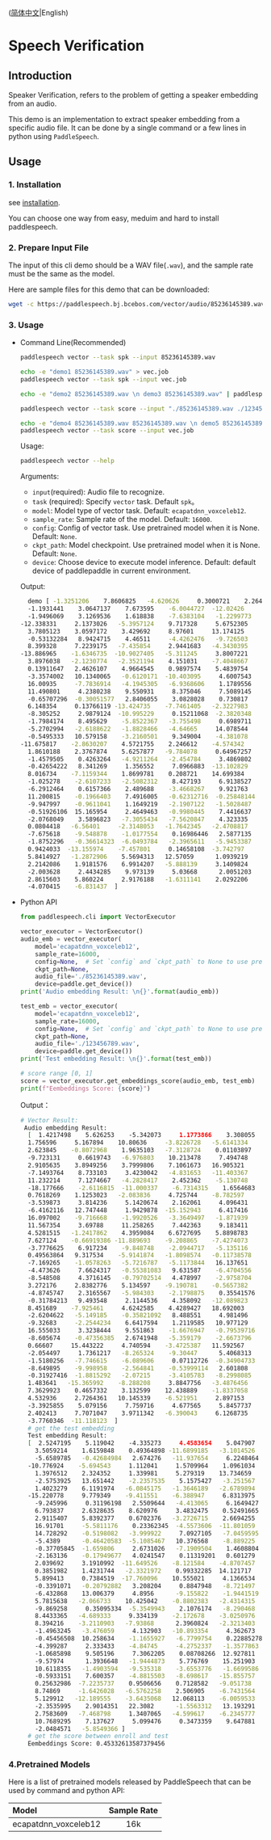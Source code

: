([简体中文](./README_cn.md)|English)
# Speech Verification

## Introduction

Speaker Verification, refers to the problem of getting a speaker embedding from an audio. 

This demo is an implementation to extract speaker embedding from a specific audio file. It can be done by a single command or a few lines in python using `PaddleSpeech`. 

## Usage
### 1. Installation
see [installation](https://github.com/PaddlePaddle/PaddleSpeech/blob/develop/docs/source/install.md).

You can choose one way from easy, meduim and hard to install paddlespeech.

### 2. Prepare Input File
The input of this cli demo should be a WAV file(`.wav`), and the sample rate must be the same as the model.

Here are sample files for this demo that can be downloaded:
```bash
wget -c https://paddlespeech.bj.bcebos.com/vector/audio/85236145389.wav
```

### 3. Usage
- Command Line(Recommended)
  ```bash
  paddlespeech vector --task spk --input 85236145389.wav

  echo -e "demo1 85236145389.wav" > vec.job
  paddlespeech vector --task spk --input vec.job

  echo -e "demo2 85236145389.wav \n demo3 85236145389.wav" | paddlespeech vector --task spk

  paddlespeech vector --task score --input "./85236145389.wav ./123456789.wav"
  
  echo -e "demo4 85236145389.wav 85236145389.wav \n demo5 85236145389.wav 123456789.wav" > vec.job
  paddlespeech vector --task score --input vec.job
  ```
  
  Usage:
  ```bash
  paddlespeech vector --help
  ```
  Arguments:
  - `input`(required): Audio file to recognize.
  - `task` (required): Specify `vector` task. Default `spk`。
  - `model`: Model type of vector task. Default: `ecapatdnn_voxceleb12`.
  - `sample_rate`: Sample rate of the model. Default: `16000`.
  - `config`: Config of vector task. Use pretrained model when it is None. Default: `None`.
  - `ckpt_path`: Model checkpoint. Use pretrained model when it is None. Default: `None`.
  - `device`: Choose device to execute model inference. Default: default device of paddlepaddle in current environment.

  Output:

  ```bash
    demo [ -1.3251206    7.8606825   -4.620626     0.3000721    2.2648535
    -1.1931441    3.0647137    7.673595    -6.0044727  -12.02426
    -1.9496069    3.1269536    1.618838    -7.6383104   -1.2299773
  -12.338331     2.1373026   -5.3957124    9.717328     5.6752305
    3.7805123    3.0597172    3.429692     8.97601     13.174125
    -0.53132284   8.9424715    4.46511     -4.4262476   -9.726503
    8.399328     7.2239175   -7.435854     2.9441683   -4.3430395
  -13.886965    -1.6346735  -10.9027405   -5.311245     3.8007221
    3.8976038   -2.1230774   -2.3521194    4.151031    -7.4048667
    0.13911647   2.4626107    4.9664545    0.9897574    5.4839754
    -3.3574002   10.1340065   -0.6120171  -10.403095     4.6007543
    16.00935     -7.7836914   -4.1945305   -6.9368606    1.1789556
    11.490801     4.2380238    9.550931     8.375046     7.5089145
    -0.65707296  -0.30051577   2.8406055    3.0828028    0.730817
    6.148354     0.13766119 -13.424735    -7.7461405   -2.3227983
    -8.305252     2.9879124  -10.995229     0.15211068  -2.3820348
    -1.7984174    8.495629    -5.8522367   -3.755498     0.6989711
    -5.2702994   -2.6188622   -1.8828466   -4.64665     14.078544
    -0.5495333   10.579158    -3.2160501    9.349004    -4.381078
  -11.675817    -2.8630207    4.5721755    2.246612    -4.574342
    1.8610188    2.3767874    5.6257877   -9.784078     0.64967257
    -1.4579505    0.4263264   -4.9211264   -2.454784     3.4869802
    -0.42654222   8.341269     1.356552     7.0966883  -13.102829
    8.016734    -7.1159344    1.8699781    0.208721    14.699384
    -1.025278    -2.6107233   -2.5082312    8.427193     6.9138527
    -6.2912464    0.6157366    2.489688    -3.4668267    9.921763
    11.200815    -0.1966403    7.4916005   -0.62312716  -0.25848144
    -9.947997    -0.9611041    1.1649219   -2.1907122   -1.5028487
    -0.51926106  15.165954     2.4649463   -0.9980445    7.4416637
    -2.0768049    3.5896823   -7.3055434   -7.5620847    4.323335
    0.0804418   -6.56401     -2.3148053   -1.7642345   -2.4708817
    -7.675618    -9.548878    -1.0177554    0.16986446   2.5877135
    -1.8752296   -0.36614323  -6.0493784   -2.3965611   -5.9453387
    0.9424033  -13.155974    -7.457801     0.14658108  -3.742797
    5.8414927   -1.2872906    5.5694313   12.57059      1.0939219
    2.2142086    1.9181576    6.9914207   -5.888139     3.1409824
    -2.003628     2.4434285    9.973139     5.03668      2.0051203
    2.8615603    5.860224     2.9176188   -1.6311141    2.0292206
    -4.070415    -6.831437  ]
  ```

- Python API
  ```python
  from paddlespeech.cli import VectorExecutor

  vector_executor = VectorExecutor()
  audio_emb = vector_executor(
      model='ecapatdnn_voxceleb12',
      sample_rate=16000,
      config=None,  # Set `config` and `ckpt_path` to None to use pretrained model.
      ckpt_path=None,
      audio_file='./85236145389.wav',
      device=paddle.get_device())
  print('Audio embedding Result: \n{}'.format(audio_emb))

  test_emb = vector_executor(
      model='ecapatdnn_voxceleb12',
      sample_rate=16000,
      config=None,  # Set `config` and `ckpt_path` to None to use pretrained model.
      ckpt_path=None,
      audio_file='./123456789.wav',
      device=paddle.get_device())
  print('Test embedding Result: \n{}'.format(test_emb))

  # score range [0, 1]
  score = vector_executor.get_embeddings_score(audio_emb, test_emb)
  print(f"Eembeddings Score: {score}")
  ```

  Output：

  ```bash
  # Vector Result:
   Audio embedding Result:
    [  1.4217498    5.626253    -5.342073     1.1773866    3.308055
    1.756596     5.167894    10.80636     -3.8226728   -5.6141334
    2.623845    -0.8072968    1.9635103   -7.3128724    0.01103897
    -9.723131     0.6619743   -6.976803    10.213478     7.494748
    2.9105635    3.8949256    3.7999806    7.1061673   16.905321
    -7.1493764    8.733103     3.4230042   -4.831653   -11.403367
    11.232214     7.1274667   -4.2828417    2.452362    -5.130748
    -18.177666    -2.6116815  -11.000337    -6.7314315    1.6564683
    0.7618269    1.1253023   -2.083836     4.725744    -8.782597
    -3.539873     3.814236     5.1420674    2.162061     4.096431
    -6.4162116   12.747448     1.9429878  -15.152943     6.417416
    16.097002    -9.716668    -1.9920526   -3.3649497   -1.871939
    11.567354     3.69788     11.258265     7.442363     9.183411
    4.5281515   -1.2417862    4.3959084    6.6727695    5.8898783
    7.627124    -0.66919386 -11.889693    -9.208865    -7.4274073
    -3.7776625    6.917234    -9.848748    -2.0944717   -5.135116
    0.49563864   9.317534    -5.9141874   -1.8098574   -0.11738578
    -7.169265    -1.0578263   -5.7216787   -5.1173844   16.137651
    -4.473626     7.6624317   -0.55381083   9.631587    -6.4704556
    -8.548508     4.3716145   -0.79702514   4.478997    -2.9758704
    3.272176     2.8382776    5.134597    -9.190781    -0.5657382
    -4.8745747    2.3165567   -5.984303    -2.1798875    0.35541576
    -0.31784213   9.493548     2.1144536    4.358092   -12.089823
    8.451689    -7.925461     4.6242585    4.4289427   18.692003
    -2.6204622   -5.149185    -0.35821092   8.488551     4.981496
    -9.32683     -2.2544234    6.6417594    1.2119585   10.977129
    16.555033     3.3238444    9.551863    -1.6676947   -0.79539716
    -8.605674    -0.47356385   2.6741948   -5.359179    -2.6673796
    0.66607     15.443222     4.740594    -3.4725387   11.592567
    -2.054497     1.7361217   -8.265324    -9.30447      5.4068313
    -1.5180256   -7.746615    -6.089606     0.07112726  -0.34904733
    -8.649895    -9.998958    -2.564841    -0.53999114   2.601808
    -0.31927416  -1.8815292   -2.07215     -3.4105783   -8.2998085
    1.483641   -15.365992    -8.288208     3.8847756   -3.4876456
    7.3629923    0.4657332    3.132599    12.438889    -1.8337058
    4.532936     2.7264361   10.145339    -6.521951     2.897153
    -3.3925855    5.079156     7.759716     4.677565     5.8457737
    2.402413     7.7071047    3.9711342   -6.390043     6.1268735
    -3.7760346  -11.118123  ]
    # get the test embedding
    Test embedding Result:
    [  2.5247195    5.119042    -4.335273     4.4583654    5.047907
      3.5059214    1.6159848    0.49364898 -11.6899185   -3.1014526
      -5.6589785   -0.42684984   2.674276   -11.937654     6.2248464
    -10.776924    -5.694543     1.112041     1.5709964    1.0961034
      1.3976512    2.324352     1.339981     5.279319    13.734659
      -2.5753925   13.651442    -2.2357535    5.1575427   -3.251567
      1.4023279    6.1191974   -6.0845175   -1.3646189   -2.6789894
    -15.220778     9.779349    -9.411551    -6.388947     6.8313975
      -9.245996     0.31196198   2.5509644   -4.413065     6.1649427
      6.793837     2.6328635    8.620976     3.4832475    0.52491665
      2.9115407    5.8392377    0.6702376   -3.2726715    2.6694255
      16.91701     -5.5811176    0.23362345  -4.5573606  -11.801059
      14.728292    -0.5198082   -3.999922     7.0927105   -7.0459595
      -5.4389      -0.46420583  -5.1085467   10.376568    -8.889225
      -0.37705845  -1.659806     2.6731026   -7.1909504    1.4608804
      -2.163136    -0.17949677   4.0241547    0.11319201   0.601279
      2.039692     3.1910992  -11.649526    -8.121584    -4.8707457
      0.3851982    1.4231744   -2.3321972    0.99332285  14.121717
      5.899413     0.7384519  -17.760096    10.555021     4.1366534
      -0.3391071   -0.20792882   3.208204     0.8847948   -8.721497
      -6.432868    13.006379     4.8956      -9.155822    -1.9441519
      5.7815638   -2.066733    10.425042    -0.8802383   -2.4314315
      -9.869258     0.35095334  -5.3549943    2.1076174   -8.290468
      8.4433365   -4.689333     9.334139    -2.172678    -3.0250976
      8.394216    -3.2110903   -7.93868      2.3960824   -2.3213403
      -1.4963245   -3.476059     4.132903   -10.893354     4.362673
      -0.45456508  10.258634    -1.1655927   -6.7799754    0.22885278
      -4.399287     2.333433    -4.84745     -4.2752337   -1.3577863
      -1.0685898    9.505196     7.3062205    0.08708266  12.927811
      -9.57974      1.3936648   -1.9444873    5.776769    15.251903
      10.6118355   -1.4903594   -9.535318    -3.6553776   -1.6699586
      -0.5933151    7.600357    -4.8815503   -8.698617   -15.855757
      0.25632986  -7.2235737    0.9506656    0.7128582   -9.051738
      8.74869     -1.6426028   -6.5762258    2.506905    -6.7431564
      5.129912   -12.189555    -3.6435068   12.068113    -6.0059533
      -2.3535995    2.9014351   22.3082      -1.5563312   13.193291
      2.7583609   -7.468798     1.3407065   -4.599617    -6.2345777
      10.7689295    7.137627     5.099476     0.3473359    9.647881
      -2.0484571   -5.8549366 ]
    # get the score between enroll and test
    Eembeddings Score: 0.45332613587379456
  ```

### 4.Pretrained Models

Here is a list of pretrained models released by PaddleSpeech that can be used by command and python API:

| Model | Sample Rate
| :--- | :---: |
| ecapatdnn_voxceleb12 | 16k
